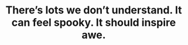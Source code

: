 ---
title: There’s lots we don’t understand. It can feel spooky. It should inspire awe.
tags: TMWT
star: true
preamble: true
order: 2
---